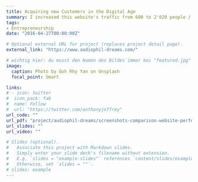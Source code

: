 ```yaml
---
title: Acquiring new Customers in the Digital Age
summary: I increased this website's traffic from 600 to 2'020 people / month within 1 year (for proof, see the PDF), solely with the help of HTML, CSS, Javascript and SEO techniques.
tags:
- Entrepreneurship
date: "2016-04-27T00:00:00Z"

# Optional external URL for project (replaces project detail page).
external_link: "https://www.audiophil-dreams.com/"

# wichtig hier: du musst den Namen des Bildes immer bei "featured.jpg" belassen, sonst wird kein Bild erscheinen!
image:
  caption: Photo by Goh Rhy Yan on Unsplash
  focal_point: Smart

links:
# - icon: twitter
#  icon_pack: fab
#  name: Follow
#  url: "https://twitter.com/anthonyjoffrey"
url_code: ""
url_pdf: "project/audiophil-dreams/screenshots-comparison-website-performance-joffrey-mayer.pdf"
url_slides: ""
url_video: ""

# Slides (optional).
#   Associate this project with Markdown slides.
#   Simply enter your slide deck's filename without extension.
#   E.g. `slides = "example-slides"` references `content/slides/example-slides.md`.
#   Otherwise, set `slides = ""`.
# slides: example
---
```


